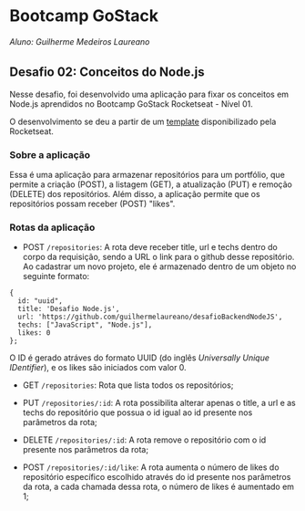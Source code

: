 # Bootcamp GoStack
###### Aluno: Guilherme Medeiros Laureano
## Desafio 02: Conceitos do Node.js

Nesse desafio, foi desenvolvido uma aplicação para fixar os conceitos em Node.js aprendidos no Bootcamp GoStack Rocketseat - Nível 01.

O desenvolvimento se deu a partir de um [template](https://github.com/Rocketseat/gostack-template-conceitos-nodejs) disponibilizado pela Rocketseat.

### Sobre a aplicação
Essa é uma aplicação para armazenar repositórios para um portfólio, que permite a criação (POST), a listagem (GET), a atualização (PUT) e remoção (DELETE) dos repositórios. Além disso, a aplicação permite que os repositórios possam receber (POST) "likes".

### Rotas da aplicação


- POST `/repositories`: A rota deve receber title, url e techs dentro do corpo da requisição, sendo a URL o link para o github desse repositório. Ao cadastrar um novo projeto, ele é armazenado dentro de um objeto no seguinte formato:
```
{
  id: "uuid",
  title: 'Desafio Node.js',
  url: 'https://github.com/guilhermelaureano/desafioBackendNodeJS',
  techs: ["JavaScript", "Node.js"],
  likes: 0
};
```
O ID é gerado atráves do formato UUID (do inglês <i>Universally Unique IDentifier</i>), e os likes são iniciados com valor 0.

- GET `/repositories`: Rota que lista todos os repositórios;

- PUT `/repositories/:id`: A rota possibilita alterar apenas o title, a url e as techs do repositório que possua o id igual ao id presente nos parâmetros da rota;

- DELETE `/repositories/:id`: A rota remove o repositório com o id presente nos parâmetros da rota;

- POST `/repositories/:id/like`: A rota aumenta o número de likes do repositório específico escolhido através do id presente nos parâmetros da rota, a cada chamada dessa rota, o número de likes é aumentado em 1;


